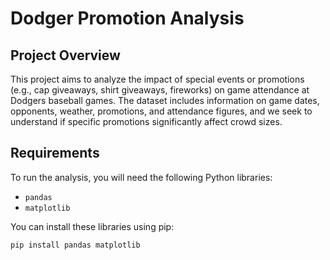 # Dodger Promotion Analysis

## Project Overview
This project aims to analyze the impact of special events or promotions (e.g., cap giveaways, shirt giveaways, fireworks) on game attendance at Dodgers baseball games. The dataset includes information on game dates, opponents, weather, promotions, and attendance figures, and we seek to understand if specific promotions significantly affect crowd sizes.

## Requirements
To run the analysis, you will need the following Python libraries:
- `pandas`
- `matplotlib`

You can install these libraries using pip:
```bash
pip install pandas matplotlib
